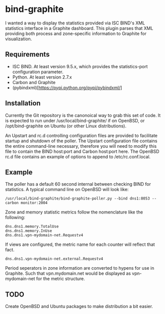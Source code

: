 # bind-graphite

I wanted a way to display the statistics provided via ISC BIND's XML statistics interface in a Graphite dashboard. This plugin parses that XML providing both process and zone-specific information to Graphite for visualization.

## Requirements

* ISC BIND. At least version 9.5.x, which provides the statistics-port configuration parameter.
* Python. At least version 2.7.x
* Carbon and Graphite
* (pybindxml)[https://pypi.python.org/pypi/pybindxml/]

## Installation

Currently the Git repository is the canonoical way to grab this set of code. It is expected to run under /usr/local/bind-graphite/ if on OpenBSD, or /opt/bind-graphite on Ubuntu (or other Linux distributions).

An Upstart and rc.d controlling configuration files are provided to facilitate startup and shutdown of the poller. The Upstart configuration file contains the entire command-line necessary, therefore you will need to modify this file to contain the BIND host:port and Carbon host:port here. The OpenBSD rc.d file contains an example of options to append to /etc/rc.conf.local.

## Example

The poller has a default 60 second internal between checking BIND for statistics. A typical command line on OpenBSD will look like:

    /usr/local/bind-graphite/bind-graphite-poller.py --bind dns1:8053 --carbon monitor:2004
    
Zone and memory statistic metrics follow the nomenclature like the following:

    dns.dns1.memory.TotalUse
    dns.dns1.memory.InUse
    dns.dns1.vpn-mydomain-net.Requestv4
    
If views are configured, the metric name for each counter will reflect that fact.

    dns.dns1.vpn-mydomain-net.external.Requestv4

Period seperators in zone information are converted to hypens for use in Graphite. Such that vpn.mydomain.net would be displayed as vpn-mydomain-net for the metric structure.

## TODO

Create OpenBSD and Ubuntu packages to make distribution a bit easier.
